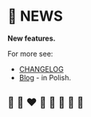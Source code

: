 # 📰 NEWS

**New features.**

For more see:
* [CHANGELOG](../developers/CHANGELOG.md)
* [Blog](https://writeonly.github.io/projects/helvm-common) - in Polish.

## 🦄 🌈 ❤️ 💛 💚 💙 🤍 🖤
